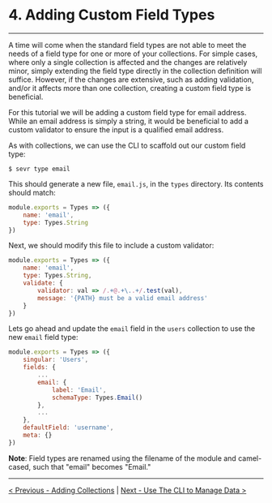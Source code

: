 # 4. Adding Custom Field Types

---

A time will come when the standard field types are not able to meet the needs of
a field type for one or more of your collections. For simple cases, where only a
single collection is affected and the changes are relatively minor, simply
extending the field type directly in the collection definition will suffice.
However, if the changes are extensive, such as adding validation, and/or it
affects more than one collection, creating a custom field type is beneficial.

For this tutorial we will be adding a custom field type for email address. While
an email address is simply a string, it would be beneficial to add a custom
validator to ensure the input is a qualified email address.

As with collections, we can use the CLI to scaffold out our custom field type:

```
$ sevr type email
```

This should generate a new file, `email.js`, in the `types` directory. Its
contents should match:

```javascript
module.exports = Types => ({
	name: 'email',
	type: Types.String
})
```

Next, we should modify this file to include a custom validator:

```javascript
module.exports = Types => ({
	name: 'email',
	type: Types.String,
	validate: {
		validator: val => /.+@.+\..+/.test(val),
		message: '{PATH} must be a valid email address'
	}
})
```

Lets go ahead and update the `email` field in the `users` collection to use the
new `email` field type:

```javascript
module.exports = Types => ({
	singular: 'Users',
	fields: {
		...
		email: {
			label: 'Email',
			schemaType: Types.Email()
		},
		...
	},
	defaultField: 'username',
	meta: {}
})
```

**Note**: Field types are renamed using the filename of the module and
camel-cased, such that "email" becomes "Email."

---

[< Previous - Adding Collections](3_adding_collections.md) | [Next - Use The CLI to Manage Data >](5_cli.md)
